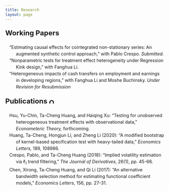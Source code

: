 ```yaml
---
title: Research
layout: page
---
```



<style>
ol>li{ list-style: none; list-style-position: inside; padding-left: 10px; text-indent: -1.5em; line-height: 150%}
p.firstlevel{font-size: 22px; font-weight: bold}
p.abstract{font-size: 20px; font-family: Garamond; text-align: justify; width: 80%; line-height: 125%; color: #606060; padding-left: 25px}
</style>

<!--If need reversed items
	ol>li:before{content:"["counter(list)"]"; counter-increment: list -1}-->

<style type="text/css">
a {text-decoration: none}
</style>

<!--<h2 style="color:#4b0082; font-size:24px ">Research</h2>-->
<p class="firstlevel"> Working Papers</p>

<ol style="counter-reset: list 4">
	<li> &ldquo;<a href="/docs/TCH_AugSC.pdf" target="_blank">Estimating causal effects for cointegrated non-stationary series: An augmented synthetic control approach</a>,&rdquo; with Pablo Crespo. <em>Submitted.</em></li>
	<li> &ldquo;Nonparametric tests for treatment effect heterogeneity under Regression Kink design,&rdquo; with Fanghua Li.</li> 
	<li> &ldquo;Heterogeneous impacts of cash transfers on employment and earnings in developing regions,&rdquo; with Fanghua Li and Moshe Buchinsky. <em>Under Revision for Resubmission</em></li>
</ol>

<p class="firstlevel"> Publications
	<a href="https://orcid.org/0000-0002-5319-7033" target="_blank">
    <img alt="ORCID logo" src="https://info.orcid.org/wp-content/uploads/2019/11/orcid_16x16.png" width="16" height="16" />
    </a>
    <link rel="stylesheet" href="https://cdn.jsdelivr.net/gh/jpswalsh/academicons@1/css/academicons.min.css">
    <a href="https://scholar.google.com/citations?hl=en&user=e1vgx9gAAAAJ&view_op=list_works&sortby=pubdate" target="_blank">
    <i class="ai ai-google-scholar-square ai" width="16" height="16"></i>
    </a>
</p>

<ol style="counter-reset: list 5">
	<li> Hsu, Yu-Chin, Ta-Cheng Huang, and Haiqing Xu: &ldquo;Testing for unobserved heterogeneous treatment effects with observational data,&rdquo; <em>Econometeric Theory,</em> forthcoming. 
		<a href = "https://doi.org/10.1017/S0266466622000147" target="_blank">
			<img src="../assets/images/doi.svg" style="width:13px; height:13px;"/>
		</a>
	</li>
	<li> Huang, Ta-Cheng, Hongjun Li, and Zheng Li (2020): &ldquo;A modified bootstrap of kernel-based specification test with heavy-tailed data,&rdquo; <em> Economics Letters,</em> 189, 108986.
		<a class = "link" href = "https://doi.org/10.1016/j.econlet.2020.108986" target="_blank" >
			<img src="../assets/images/doi.svg" style="width:13px; height:13px;"/>
		</a>
	</li> 
	<li>  Crespo, Pablo, and Ta-Cheng Huang (2018): &ldquo;Implied volatility estimation via &#8467;<sub>1</sub> trend filtering,&rdquo; <em>The Journal of Derivatives</em>, 26(1), pp. 45-66.  
		<a class = "link" href = "https://doi.org/10.3905/jod.2018.26.1.045" target="_blank">
			<img src="../assets/images/doi.svg" style="width:13px; height:13px;"/>
		</a>
	</li>
	<li> Chen, Xirong, Ta-Cheng Huang, and Qi Li (2017): &ldquo;An alternative bandwidth selection method for estimating functional coefficient models,&rdquo; <em>Economics Letters</em>, 156, pp. 27-31.  
		<a class = "link" href = "https://doi.org/10.1016/j.econlet.2017.03.009" target="_blank">
			<img src="../assets/images/doi.svg" style="width:13px; height:13px;"/>
		</a>
	</li>
</ol>

<!--
<p class="firstlevel"> Selected Work in Progress</p>
<ol style="counter-reset: list 3">
	<li> &ldquo;Monotonicity tests for treatment effect on treated under Regression Kink design.&rdquo;</li>
	<li> &ldquo;The Effect of Activities-based Subsidy on Body Fat Loss: A Field Experiment Study,&rdquo; with Noah Lim, Andrea Park, and Kegon Tan. <a class = "link" href = "https://clinicaltrials.gov/ct2/show/NCT04954547" target="_blank">Pre-registration</a></li>
	<li> &ldquo;The Effect of Small Goals on Body Fat Loss: A Field Experiment Study,&rdquo; with Alessandro Del Ponte, Noah Lim, and Aidas Masiliunas. <a class = "link" href = "https://clinicaltrials.gov/ct2/show/NCT04973072" target="_blank">Pre-registration</a></li>
	<li> &ldquo;The Social Influence of Weaker Peers,&rdquo; with Dayoung Kim and Noah Lim</li>
	<li> &ldquo;Helping Weaker Sales Agents via Temporary Transfers: A Field Experiment Study,&rdquo; with Hua Chen and Noah Lim</li>
	<li> &ldquo;The Effect of Permanent Employment Contracts,&rdquo; with Noah Lim and Diego Salazar. </li>
</ol>
-->

